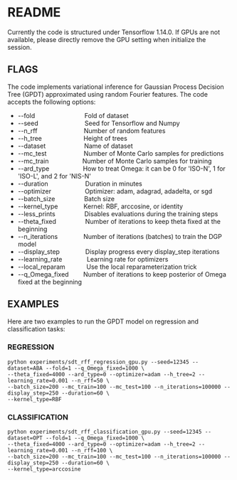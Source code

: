 # README

Currently the code is structured under Tensorflow 1.14.0. If GPUs are not available, please directly remove the GPU setting when initialize the session.

## FLAGS

The code implements variational inference for Gaussian Process Decision Tree (GPDT) approximated using random Fourier features. The code accepts the following options:


* --fold                &emsp; &emsp; &emsp; &emsp; &emsp; &emsp; Fold of dataset
* --seed                &emsp; &emsp; &emsp; &emsp; &emsp; &ensp; Seed for Tensorflow and Numpy
* --n_rff               &emsp; &emsp; &emsp; &emsp; &emsp; &ensp; Number of random features
* --h_tree              &emsp; &emsp; &emsp; &emsp; &emsp; Height of trees
* --dataset             &emsp; &emsp; &emsp; &emsp; &ensp; Name of dataset
* --mc_test             &emsp; &emsp; &emsp; &emsp; &nbsp; Number of Monte Carlo samples for predictions
* --mc_train            &emsp; &emsp; &emsp; &emsp; Number of Monte Carlo samples for training
* --ard_type            &emsp; &emsp; &emsp; &emsp; How to treat Omega: it can be 0 for 'ISO-N', 1 for 'ISO-L', and 2 for 'NIS-N'
* --duration            &emsp; &emsp; &emsp; &emsp; &nbsp; Duration in minutes
* --optimizer           &emsp; &emsp; &emsp; &emsp; Optimizer: adam, adagrad, adadelta, or sgd
* --batch_size          &emsp; &emsp; &emsp; &nbsp; Batch size
* --kernel_type         &emsp; &emsp; &emsp; Kernel: RBF, arccosine, or identity
* --less_prints         &emsp; &emsp; &emsp; &nbsp; Disables evaluations during the training steps
* --theta_fixed         &emsp; &emsp; &emsp; &nbsp; Number of iterations to keep theta fixed at the beginning
* --n_iterations        &emsp; &emsp; &emsp; Number of iterations (batches) to train the DGP model
* --display_step        &emsp; &emsp; &emsp; Display progress every display_step iterations
* --learning_rate       &emsp; &emsp; &nbsp; &nbsp; Learning rate for optimizers
* --local_reparam       &emsp; &emsp; &nbsp; Use the local reparameterization trick
* --q_Omega_fixed       &emsp; &ensp; Number of iterations to keep posterior of Omega fixed at the beginning

## EXAMPLES

Here are two examples to run the GPDT model on regression and classification tasks:

### REGRESSION
```
python experiments/sdt_rff_regression_gpu.py --seed=12345 --dataset=ABA --fold=1 --q_Omega_fixed=1000 \
--theta_fixed=4000 --ard_type=0 --optimizer=adam --h_tree=2 --learning_rate=0.001 --n_rff=50 \
--batch_size=200 --mc_train=100 --mc_test=100 --n_iterations=100000 --display_step=250 --duration=60 \
--kernel_type=RBF
```

### CLASSIFICATION
```
python experiments/sdt_rff_classification_gpu.py --seed=12345 --dataset=OPT --fold=1 --q_Omega_fixed=1000 \
--theta_fixed=4000 --ard_type=0 --optimizer=adam --h_tree=2 --learning_rate=0.001 --n_rff=100 \
--batch_size=200 --mc_train=100 --mc_test=100 --n_iterations=100000 --display_step=250 --duration=60 \
--kernel_type=arccosine
```
